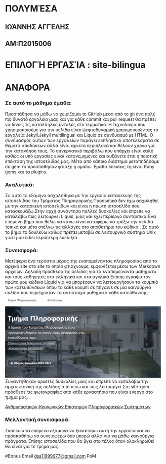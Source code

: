 # ΠΟΛΥΜΈΣΑ
## ΙΩΆΝΝΗΣ ΑΓΓΈΛΗΣ
## ΑΜ:Π2015006

# ΕΠΙΛΟΓΉ ΕΡΓΑΣΊΑ : site-bilingua

# ΑΝΑΦΟΡΑ 




### Σε αυτό το μάθημα έμαθα:
Προσπάθησα να μάθω να  χειρίζομαι το GitHub μέσα από το git ένα πολύ πιο δυνατό εργαλείο μιας και για κάθε commit και pull request θα πρέπει να δίνεις τις κατάλληλες εντολές στο τερματικό. Η τεχνολογία που χρησιμοποιούμε για την σελίδα είναι ψεφτοδυναμική χρησιμοποιώντας τα εργαλεία Jekyll,Jekyll multilingual και  Liquid σε συνδυασμό με HTML. Ο συνδυασμός αυτών των εργαλείων παράγει εκπληκτικά αποτελέσματα σε θέματα αποδόσεων αλλά είναι αρκετά περιπλοκά και θέλουν χρόνο για την κατανόηση τους. Το συνεργατικό περιβάλω που υπάρχει  είναι καλό καθώς οι υπό εργασίες είναι κατανεμημένες και αυξάνετε έτσι η ποιοτική επέκταση της ιστοσελίδας μας.  Μέτα από κάποιο διάστημα μεταπηδήσαμε σε gem τα προσπάθησαν φτιάξη η ομάδα.  Έμαθα επεισεις τη είναι Ruby gems και τα plugins.

### Αναλυτικά:
Σε αυτό το εξάμηνο ασχολήθηκα με την εργασία κατασκευής της ιστοσελίδας του Τμήματος Πληροφορικής.Προσωπικά δεν έχω ασχοληθεί με την κατασκευή ιστοσελίδων και είναι η πρώτη ιστοσελίδα που κατασκευάζω.Στην αρχή συνάντησα πολλές δυσκολίες και έπρεπε να καταλάβω πώς λειτουργεί Liquid, μιας και έχει περίεργο συντακτικό.Ένα επόμενο βήμα που θέλω να κάνω είναι καταφέρω να τρέξω την σελίδα τοπικά και μέτα στέλνω τις αλλαγές στο αποθετήριο του κώδικα . Σε αυτό το βήμα το δουλεύω καθώς πρέπει μεταβώ σε λειτουργικό σύστημα Unix 
γιατί μου δίδει περσότερη ευελιξία .
### Συνεισφορά:
Μετέφερα ένα τεράστιο μέρος της εναπομείναντας πληροφορίας από το αρχικό site στο site το οποίο φτιάχνουμε, εμφανίζεται μέσω των Markdown αρχείων. Δηλαδή πρόσθεσα τις σελίδες για τα εναπομείναντα μαθήματα και τους καθηγητές στα ελληνικά και στα αγγλικά.Επίσης έγραψα τον πρώτο μου κώδικα Liquid για να μπορέσουν να λειτουργήσουν τα κουμπιά των κατευθύνσεων όπου το κάθε κουμπί σε πήγαινε σε μία καινούργια σελίδα που περιέχονταν τα αντίστοιχα μαθήματα κάθε κατεύθυνσης.![Screenshot_1](Screenshot_1.png) Συναντήθηκαν αρκετές δυσκολίες μιας και έπρεπε να καταλάβω την αρχιτεκτονική της σελίδας από πίσω και πώς λειτουργεί.Στο site-gem πρόσθεσε τις φωτογραφίες από κάθε εργαστήριο που είναι ενεργό στο τμήμα μας.

[Ανθρωπιστικών-Κοινωνικών Επιστημών](https://giannis-aggelis.github.io/site-bilingual/gr/humanistic/)
[Πληροφοριακών Συστημάτων](https://giannis-aggelis.github.io/site-bilingual/gr/systems/)

### Μελλοντική συνεισφορά:
Σκοπεύω τα επόμενα εξάμηνα να ξαναπάρω αυτή την εργασία και να προσπαθήσω να συνεισφέρω όσο μπορώ αλλά για να μάθω καινούργια πράγματα. Επίσης ιστοσελίδα που θα βγει στο τέλος όταν ολοκληρωθεί θα είναι για το τμήμα μας.


#Bonus Email dsa11999977@gmail.com PoM 
